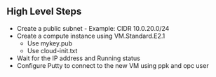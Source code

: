 ## High Level Steps
* Create a public subnet - Example: CIDR 10.0.20.0/24
* Create a compute instance using VM.Standard.E2.1
  * Use mykey.pub
  * Use cloud-init.txt
* Wait for the IP address and Running status
* Configure Putty to connect to the new VM using ppk and opc user
